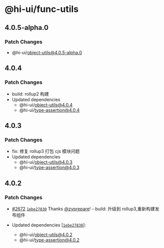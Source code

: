 # @hi-ui/func-utils

## 4.0.5-alpha.0

### Patch Changes

- @hi-ui/object-utils@4.0.5-alpha.0

## 4.0.4

### Patch Changes

- build: rollup2 构建
- Updated dependencies
  - @hi-ui/object-utils@4.0.4
  - @hi-ui/type-assertion@4.0.4

## 4.0.3

### Patch Changes

- fix: 修复 rollup3 打包 cjs 模块问题
- Updated dependencies
  - @hi-ui/object-utils@4.0.3
  - @hi-ui/type-assertion@4.0.3

## 4.0.2

### Patch Changes

- [#2672](https://github.com/XiaoMi/hiui/pull/2672) [`1ebe27830`](https://github.com/XiaoMi/hiui/commit/1ebe2783098b3a8cd980bd10076d67635463800e) Thanks [@zyprepare](https://github.com/zyprepare)! - build: 升级到 rollup3,重新构建发布组件

- Updated dependencies [[`1ebe27830`](https://github.com/XiaoMi/hiui/commit/1ebe2783098b3a8cd980bd10076d67635463800e)]:
  - @hi-ui/object-utils@4.0.2
  - @hi-ui/type-assertion@4.0.2
